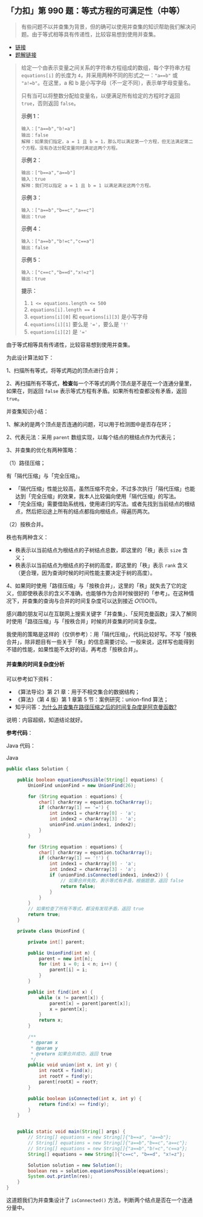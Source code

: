 ## 「力扣」第 990 题：等式方程的可满足性（中等）

> 有些问题不以并查集为背景，但的确可以使用并查集的知识帮助我们解决问题。由于等式相等具有传递性，比较容易想到使用并查集。

- [链接](https://leetcode-cn.com/problems/satisfiability-of-equality-equations/)
- [题解链接](https://leetcode-cn.com/problems/satisfiability-of-equality-equations/solution/shi-yong-bing-cha-ji-chu-li-bu-xiang-jiao-ji-he-we/)

> 给定一个由表示变量之间关系的字符串方程组成的数组，每个字符串方程 `equations[i]` 的长度为 `4`，并采用两种不同的形式之一：`"a==b"` 或 `"a!=b"`。在这里，a 和 b 是小写字母（不一定不同），表示单字母变量名。
>
> 只有当可以将整数分配给变量名，以便满足所有给定的方程时才返回 `true`，否则返回 `false`。
>
> **示例 1：**
>
> ```
> 输入：["a==b","b!=a"]
> 输出：false
> 解释：如果我们指定，a = 1 且 b = 1，那么可以满足第一个方程，但无法满足第二个方程。没有办法分配变量同时满足这两个方程。
> ```
>
> **示例 2：**
>
> ```
> 输出：["b==a","a==b"]
> 输入：true
> 解释：我们可以指定 a = 1 且 b = 1 以满足满足这两个方程。
> ```
>
> **示例 3：**
>
> ```
> 输入：["a==b","b==c","a==c"]
> 输出：true
> ```
>
> **示例 4：**
>
> ```
> 输入：["a==b","b!=c","c==a"]
> 输出：false
> ```
>
> **示例 5：**
>
> ```
> 输入：["c==c","b==d","x!=z"]
> 输出：true
> ```
>
> **提示：**
>
> 1. `1 <= equations.length <= 500`
> 2. `equations[i].length == 4`
> 3. `equations[i][0]` 和 `equations[i][3]` 是小写字母
> 4. `equations[i][1]` 要么是 `'='`，要么是 `'!'`
> 5. `equations[i][2]` 是 `'='`

由于等式相等具有传递性，比较容易想到使用并查集。

为此设计算法如下：

1、扫描所有等式，将等式两边的顶点进行合并；

2、再扫描所有不等式，**检查**每一个不等式的两个顶点是不是在一个连通分量里，如果在，则返回 `false` 表示等式方程有矛盾。如果所有检查都没有矛盾，返回 `true`。

并查集知识小结：

1、解决的是两个顶点是否连通的问题，可以用于检测图中是否存在环；

2、代表元法：采用 `parent` 数组实现，以每个结点的根结点作为代表元；

3、并查集的优化有两种策略：

（1）路径压缩；

有「隔代压缩」与「完全压缩」。

- 「隔代压缩」性能比较高，虽然压缩不完全，不过多次执行「隔代压缩」也能达到「完全压缩」的效果，我本人比较偏向使用「隔代压缩」的写法。
- 「完全压缩」需要借助系统栈，使用递归的写法。或者先找到当前结点的根结点，然后把沿途上所有的结点都指向根结点，得遍历两次。

（2）按秩合并。

秩也有两种含义：

- 秩表示以当前结点为根结点的子树结点总数，即这里的「秩」表示 `size` 含义；
- 秩表示以当前结点为根结点的子树的高度，即这里的「秩」表示 `rank` 含义（更合理，因为查询时候的时间性能主要决定于树的高度）。

4、如果同时使用「路径压缩」与「按秩合并」，这里的「秩」就失去了它的定义，但即使秩表示的含义不准确，也能够作为合并时候很好的「参考」。在这种情况下，并查集的查询与合并的时间复杂度可以达到接近 𝑂(1)O(1)。

感兴趣的朋友可以在互联网上搜索关键字「并查集」、「反阿克曼函数」深入了解同时使用「路径压缩」与「按秩合并」时候的并查集的时间复杂度。

我使用的策略是这样的（仅供参考）：用「隔代压缩」，代码比较好写。不写「按秩合并」，除非题目有一些关于「秩」的信息需要讨论。一般来说，这样写也能得到不错的性能，如果性能不太好的话，再考虑「按秩合并」。

#### 并查集的时间复杂度分析

可以参考如下资料：

- 《算法导论》第 21 章：用于不相交集合的数据结构；
- 《算法》（第 4 版）第 1 章第 5 节：案例研究：union-find 算法；
- 知乎问答：[为什么并查集在路径压缩之后的时间复杂度是阿克曼函数?](https://www.zhihu.com/question/35090745)

说明：内容超纲，知道结论就好。

**参考代码**：

Java 代码：

Java

```Java
public class Solution {

    public boolean equationsPossible(String[] equations) {
        UnionFind unionFind = new UnionFind(26);

        for (String equation : equations) {
            char[] charArray = equation.toCharArray();
            if (charArray[1] == '=') {
                int index1 = charArray[0] - 'a';
                int index2 = charArray[3] - 'a';
                unionFind.union(index1, index2);
            }
        }

        for (String equation : equations) {
            char[] charArray = equation.toCharArray();
            if (charArray[1] == '!') {
                int index1 = charArray[0] - 'a';
                int index2 = charArray[3] - 'a';
                if (unionFind.isConnected(index1, index2)) {
                    // 如果合并失败，表示等式有矛盾，根据题意，返回 false
                    return false;
                }
            }
        }
        // 如果检查了所有不等式，都没有发现矛盾，返回 true
        return true;
    }

    private class UnionFind {

        private int[] parent;

        public UnionFind(int n) {
            parent = new int[n];
            for (int i = 0; i < n; i++) {
                parent[i] = i;
            }
        }

        public int find(int x) {
            while (x != parent[x]) {
                parent[x] = parent[parent[x]];
                x = parent[x];
            }
            return x;
        }

        /**
         * @param x
         * @param y
         * @return 如果合并成功，返回 true
         */
        public void union(int x, int y) {
            int rootX = find(x);
            int rootY = find(y);
            parent[rootX] = rootY;
        }

        public boolean isConnected(int x, int y) {
            return find(x) == find(y);
        }
    }


    public static void main(String[] args) {
        // String[] equations = new String[]{"b==a", "a==b"};
        // String[] equations = new String[]{"a==b","b==c","a==c"};
        // String[] equations = new String[]{"a==b","b!=c","c==a"};
        String[] equations = new String[]{"c==c", "b==d", "x!=z"};

        Solution solution = new Solution();
        boolean res = solution.equationsPossible(equations);
        System.out.println(res);
    }
}
```

这道题我们为并查集设计了 `isConnected()` 方法，判断两个结点是否在一个连通分量中。